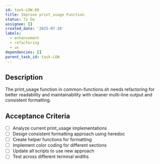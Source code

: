 ```yaml
---
id: task-LOW.06
title: Improve print_usage Function
status: To Do
assignee: []
created_date: '2025-07-20'
labels:
  - enhancement
  - refactoring
  - ux
dependencies: []
parent_task_id: task-LOW
---
```


## Description

The print_usage function in common-functions.sh needs refactoring for better readability and maintainability with cleaner multi-line output and consistent formatting.

## Acceptance Criteria

- [ ] Analyze current print_usage implementations
- [ ] Design consistent formatting approach using heredoc
- [ ] Create helper functions for formatting
- [ ] Implement color coding for different sections
- [ ] Update all scripts to use new approach
- [ ] Test across different terminal widths
